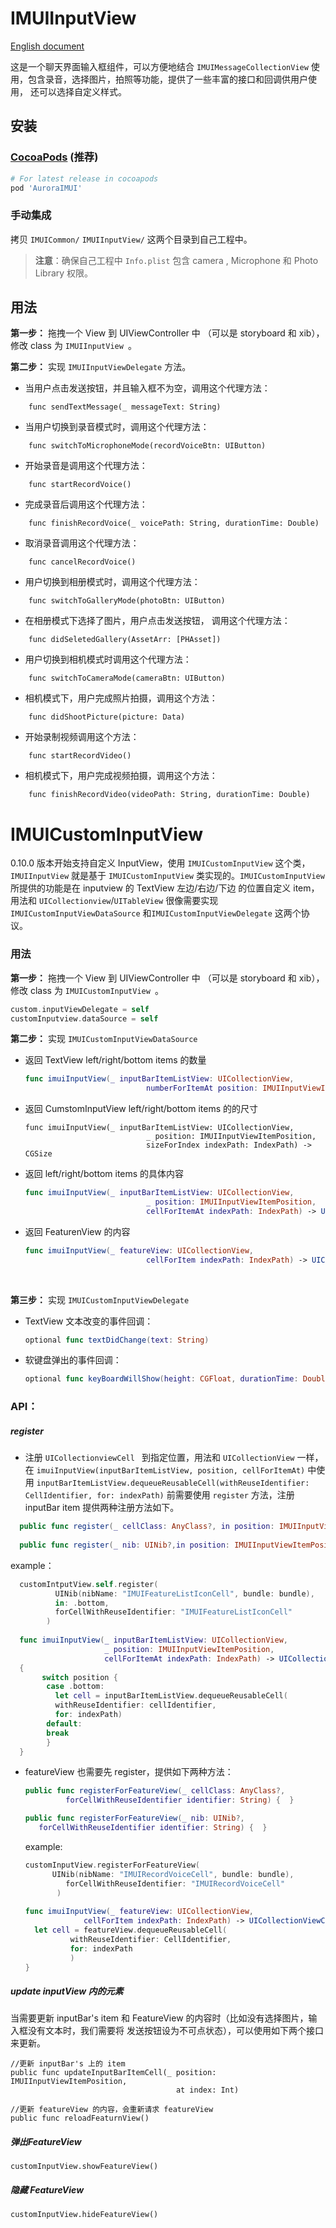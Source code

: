 # IMUIInputView
[English document](./IMUIInputView_usage.md)

这是一个聊天界面输入框组件，可以方便地结合 `IMUIMessageCollectionView` 使用，包含录音，选择图片，拍照等功能，提供了一些丰富的接口和回调供用户使用， 还可以选择自定义样式。

## 安装
### [CocoaPods](https://cocoapods.org/)  (推荐)
```ruby
# For latest release in cocoapods
pod 'AuroraIMUI'
```

### 手动集成
拷贝 `IMUICommon/` `IMUIInputView/`  这两个目录到自己工程中。

>**注意**：确保自己工程中 `Info.plist` 包含 camera , Microphone 和 Photo Library 权限。

## 用法

**第一步：** 拖拽一个 View 到 UIViewController 中 （可以是 storyboard 和  xib），修改 class 为 `IMUIInputView `。

**第二步：** 实现 `IMUIInputViewDelegate` 方法。

- 当用户点击发送按钮，并且输入框不为空，调用这个代理方法：

```
    func sendTextMessage(_ messageText: String)
```

- 当用户切换到录音模式时，调用这个代理方法：

```
    func switchToMicrophoneMode(recordVoiceBtn: UIButton)
```

- 开始录音是调用这个代理方法：

```
    func startRecordVoice()
```

- 完成录音后调用这个代理方法：

```
    func finishRecordVoice(_ voicePath: String, durationTime: Double)
```

- 取消录音调用这个代理方法：

```
    func cancelRecordVoice()
```

- 用户切换到相册模式时，调用这个代理方法：

```
    func switchToGalleryMode(photoBtn: UIButton)
```

- 在相册模式下选择了图片，用户点击发送按钮， 调用这个代理方法：

```
    func didSeletedGallery(AssetArr: [PHAsset])
```

- 用户切换到相机模式时调用这个代理方法：

```
    func switchToCameraMode(cameraBtn: UIButton)
```

- 相机模式下，用户完成照片拍摄，调用这个方法：

```
    func didShootPicture(picture: Data)
```

- 开始录制视频调用这个方法：
```
    func startRecordVideo()
```
- 相机模式下，用户完成视频拍摄，调用这个方法：

```
    func finishRecordVideo(videoPath: String, durationTime: Double)
```





# IMUICustomInputView
0.10.0 版本开始支持自定义 InputView，使用 ```IMUICustomInputView``` 这个类，```IMUIInputView``` 就是基于 ```IMUICustomInputView``` 类实现的。```IMUICustomInputView``` 所提供的功能是在 inputview 的 TextView 左边/右边/下边 的位置自定义 item，用法和 ```UICollectionview```/```UITableView``` 很像需要实现 ```IMUICustomInputViewDataSource``` 和```IMUICustomInputViewDelegate``` 这两个协议。

### 用法

**第一步：** 拖拽一个 View 到 UIViewController 中 （可以是 storyboard 和  xib），修改 class 为 `IMUICustomInputView `。

```swift
custom.inputViewDelegate = self
customInputview.dataSource = self
```



**第二步：** 实现 ```IMUICustomInputViewDataSource```

- 返回 TextView left/right/bottom items 的数量

  ```swift
  func imuiInputView(_ inputBarItemListView: UICollectionView,
                             numberForItemAt position: IMUIInputViewItemPosition) -> Int
  ```

- 返回 CumstomInputView left/right/bottom items 的的尺寸

  ```
  func imuiInputView(_ inputBarItemListView: UICollectionView,
                             _ position: IMUIInputViewItemPosition,
                             sizeForIndex indexPath: IndexPath) -> CGSize
  ```

- 返回 left/right/bottom items 的具体内容

  ```swift
  func imuiInputView(_ inputBarItemListView: UICollectionView,
                             _ position: IMUIInputViewItemPosition,
                             cellForItemAt indexPath: IndexPath) -> UICollectionViewCell
  ```

- 返回 FeaturenView 的内容

  ```swift
  func imuiInputView(_ featureView: UICollectionView,
                             cellForItem indexPath: IndexPath) -> UICollectionViewCell
  ```

  ​

**第三步：** 实现 ```IMUICustomInputViewDelegate```

- TextView 文本改变的事件回调：

  ```swift
  optional func textDidChange(text: String)
  ```

- 软键盘弹出的事件回调：

  ```swift
  optional func keyBoardWillShow(height: CGFloat, durationTime: Double)
  ```



### API：

##### register

- 注册 ```UICollectionviewCell ``` 到指定位置，用法和 ```UICollectionView``` 一样，在 ```imuiInputView(inputBarItemListView, position, cellForItemAt)``` 中使用 ```inputBarItemListView.dequeueReusableCell(withReuseIdentifier: CellIdentifier, for: indexPath)``` 前需要使用 ```register``` 方法，注册 inputBar item 提供两种注册方法如下。

```swift
  public func register(_ cellClass: AnyClass?, in position: IMUIInputViewItemPosition, forCellWithReuseIdentifier identifier: String) {  }
  
  public func register(_ nib: UINib?,in position: IMUIInputViewItemPosition, forCellWithReuseIdentifier identifier: String) {  }
```

example：

```swift
  customIntputView.self.register(
          UINib(nibName: "IMUIFeatureListIconCell", bundle: bundle), 
          in: .bottom, 
          forCellWithReuseIdentifier: "IMUIFeatureListIconCell"
  		)
  
  func imuiInputView(_ inputBarItemListView: UICollectionView,
                     _ position: IMUIInputViewItemPosition,
                     cellForItemAt indexPath: IndexPath) -> UICollectionViewCell 
  {
       switch position {
        case .bottom:
          let cell = inputBarItemListView.dequeueReusableCell(
          withReuseIdentifier: cellIdentifier, 											
          for: indexPath)
        default:
        break
        }
  }
```

- featureView 也需要先 register，提供如下两种方法：

  ```swift
  public func registerForFeatureView(_ cellClass: AnyClass?, 
           forCellWithReuseIdentifier identifier: String) {  }

  public func registerForFeatureView(_ nib: UINib?, 
     forCellWithReuseIdentifier identifier: String) {  }
  ```

  example:

  ```swift
  customInputView.registerForFeatureView(
  		UINib(nibName: "IMUIRecordVoiceCell", bundle: bundle),
           forCellWithReuseIdentifier: "IMUIRecordVoiceCell"
         )
         
  func imuiInputView(_ featureView: UICollectionView,
               cellForItem indexPath: IndexPath) -> UICollectionViewCell {
    let cell = featureView.dequeueReusableCell(
            withReuseIdentifier: CellIdentifier, 
            for: indexPath
    		)
  }
  ```

##### update inputView 内的元素

当需要更新 inputBar's item 和 FeatureView 的内容时（比如没有选择图片，输入框没有文本时，我们需要将 发送按钮设为不可点状态），可以使用如下两个接口来更新。

```
//更新 inputBar's 上的 item
public func updateInputBarItemCell(_ position: IMUIInputViewItemPosition,
                                     at index: Int)
                                     
//更新 featureView 的内容，会重新请求 featureView            
public func reloadFeaturnView()
```

##### 弹出FeatureView

```
customInputView.showFeatureView()
```

##### 隐藏 FeatureView

```
customInputView.hideFeatureView()
```



